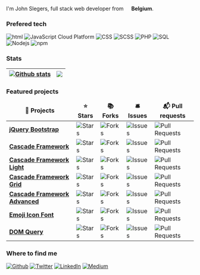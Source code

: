 I'm John Slegers, full stack web developer from <img src="https://cdn-icons-png.flaticon.com/512/299/299783.png" width="13"/> <b>Belgium</b>. </p>
<h3>Prefered tech</h3>
<p>
  <img alt="html" src="https://img.shields.io/badge/-HTML-E34F26?style=flat-square&logo=html5&logoColor=white" />
  <img alt="JavaScript Cloud Platform" src="https://img.shields.io/badge/-JavaScript-F9A03C?style=flat-square&logo=JavaScript&logoColor=white" />
  <img alt="CSS" src="https://img.shields.io/badge/-CSS-1a73e8?style=flat-square&logo=CSS3&logoColor=white" />
  <img alt="SCSS" src="https://img.shields.io/badge/-SCSS-B7178C?style=flat-square&logo=sass&logoColor=white" />
  <img alt="PHP" src="https://img.shields.io/badge/-PHP-764ABC?style=flat-square&logo=PHP&logoColor=white" />
  <img alt="SQL" src="https://img.shields.io/badge/-SQL-007ACC?style=flat-square&logo=mySQL&logoColor=white" />
  <img alt="Nodejs" src="https://img.shields.io/badge/-Nodejs-43853d?style=flat-square&logo=Node.js&logoColor=white" />
  <img alt="npm" src="https://img.shields.io/badge/-NPM-ff0000?style=flat-square&logo=npm&logoColor=white" />
</p>

<h3>Stats</h3>


| <a href="https://github.com/jslegers/github-readme-stats"><img align="center" src="https://github-readme-stats.vercel.app/api?username=jslegers&show_icons=true&include_all_commits=true&theme=buefy&hide_border=true" alt="Github stats" /></a> | <a href="https://github.com/jslegers/github-readme-stats"><img align="center" src="https://github-readme-stats.vercel.app/api/top-langs/?username=jslegers&layout=compact&theme=buefy&hide_border=true" /></a> |
| ------------- | ------------- |

<h3>Featured projects</h3>
<table>
  <thead align="center">
    <tr border: none;>
      <td><b>🎁 Projects</b></td>
      <td><b>⭐ Stars</b></td>
      <td><b>📚 Forks</b></td>
      <td><b>🛎 Issues</b></td>
      <td><b>📬 Pull requests</b></td>
    </tr>
  </thead>
  <tbody>
    <tr>
      <td><a href="https://github.com/jslegers/jquery-bootstrap"><b>jQuery Bootstrap</b></a></td>
      <td><img alt="Stars" src="https://img.shields.io/github/stars/jslegers/jquery-bootstrap?style=flat-square&labelColor=343b41"/></td>
      <td><img alt="Forks" src="https://img.shields.io/github/forks/jslegers/jquery-bootstrap?style=flat-square&labelColor=343b41"/></td>
      <td><img alt="Issues" src="https://img.shields.io/github/issues/jslegers/jquery-bootstrap?style=flat-square&labelColor=343b41"/></td>
      <td><img alt="Pull Requests" src="https://img.shields.io/github/issues-pr/jslegers/jquery-bootstrap?style=flat-square&labelColor=343b41"/></td>
    </tr>
    <tr>
      <td><a href="https://github.com/jslegers/cascadeframework"><b>Cascade Framework</b></a></td>
      <td><img alt="Stars" src="https://img.shields.io/github/stars/jslegers/cascadeframework?style=flat-square&labelColor=343b41"/></td>
      <td><img alt="Forks" src="https://img.shields.io/github/forks/jslegers/cascadeframework?style=flat-square&labelColor=343b41"/></td>
      <td><img alt="Issues" src="https://img.shields.io/github/issues/jslegers/cascadeframework?style=flat-square&labelColor=343b41"/></td>
      <td><img alt="Pull Requests" src="https://img.shields.io/github/issues-pr/jslegers/cascadeframework?style=flat-square&labelColor=343b41"/></td>
    </tr>
    <tr>
      <td><a href="https://github.com/jslegers/cascadeframeworklight"><b>Cascade Framework Light</b></a></td>
      <td><img alt="Stars" src="https://img.shields.io/github/stars/jslegers/cascadeframeworklight?style=flat-square&labelColor=343b41"/></td>
      <td><img alt="Forks" src="https://img.shields.io/github/forks/jslegers/cascadeframeworklight?style=flat-square&labelColor=343b41"/></td>
      <td><img alt="Issues" src="https://img.shields.io/github/issues/jslegers/cascadeframeworklight?style=flat-square&labelColor=343b41"/></td>
      <td><img alt="Pull Requests" src="https://img.shields.io/github/issues-pr/jslegers/cascadeframeworklight?style=flat-square&labelColor=343b41"/></td>
    </tr>
    <tr>
      <td><a href="https://github.com/jslegers/cascadeframeworkgrid"><b>Cascade Framework Grid</b></a></td>
      <td><img alt="Stars" src="https://img.shields.io/github/stars/jslegers/cascadeframeworkgrid?style=flat-square&labelColor=343b41"/></td>
      <td><img alt="Forks" src="https://img.shields.io/github/forks/jslegers/cascadeframeworkgrid?style=flat-square&labelColor=343b41"/></td>
      <td><img alt="Issues" src="https://img.shields.io/github/issues/jslegers/cascadeframeworkgrid?style=flat-square&labelColor=343b41"/></td>
      <td><img alt="Pull Requests" src="https://img.shields.io/github/issues-pr/jslegers/cascadeframeworkgrid?style=flat-square&labelColor=343b41"/></td>
    </tr>
    <tr>
      <td><a href="https://github.com/jslegers/cascadeframeworkadvanced"><b>Cascade Framework Advanced</b></a></td>
      <td><img alt="Stars" src="https://img.shields.io/github/stars/jslegers/cascadeframeworkadvanced?style=flat-square&labelColor=343b41"/></td>
      <td><img alt="Forks" src="https://img.shields.io/github/forks/jslegers/cascadeframeworkadvanced?style=flat-square&labelColor=343b41"/></td>
      <td><img alt="Issues" src="https://img.shields.io/github/issues/jslegers/cascadeframeworkadvanced?style=flat-square&labelColor=343b41"/></td>
      <td><img alt="Pull Requests" src="https://img.shields.io/github/issues-pr/jslegers/cascadeframeworkadvanced?style=flat-square&labelColor=343b41"/></td>
    </tr>
    <tr>
      <td><a href="https://github.com/jslegers/emoji-icon-font"><b>Emoji Icon Font</b></a></td>
      <td><img alt="Stars" src="https://img.shields.io/github/stars/jslegers/emoji-icon-font?style=flat-square&labelColor=343b41"/></td>
      <td><img alt="Forks" src="https://img.shields.io/github/forks/jslegers/emoji-icon-font?style=flat-square&labelColor=343b41"/></td>
      <td><img alt="Issues" src="https://img.shields.io/github/issues/jslegers/emoji-icon-font?style=flat-square&labelColor=343b41"/></td>
      <td><img alt="Pull Requests" src="https://img.shields.io/github/issues-pr/jslegers/emoji-icon-font?style=flat-square&labelColor=343b41"/></td>
    </tr>
    <tr>
      <td><a href="https://github.com/PHPPowertools/DOM-Query"><b>DOM Query</b></a></td>
      <td><img alt="Stars" src="https://img.shields.io/github/stars/PHPPowertools/DOM-Query?style=flat-square&labelColor=343b41"/></td>
      <td><img alt="Forks" src="https://img.shields.io/github/forks/PHPPowertools/DOM-Query?style=flat-square&labelColor=343b41"/></td>
      <td><img alt="Issues" src="https://img.shields.io/github/issues/PHPPowertools/DOM-Query?style=flat-square&labelColor=343b41"/></td>
      <td><img alt="Pull Requests" src="https://img.shields.io/github/issues-pr/PHPPowertools/DOM-Query?style=flat-square&labelColor=343b41"/></td>
    </tr>
  </tbody>
</table>

<h3>Where to find me</h3>
<p><a href="https://github.com/jslegers" target="_blank"><img alt="Github" src="https://img.shields.io/badge/GitHub-%2312100E.svg?&style=for-the-badge&logo=Github&logoColor=white" /></a> <a href="https://twitter.com/johnslegers" target="_blank"><img alt="Twitter" src="https://img.shields.io/badge/twitter-%231DA1F2.svg?&style=for-the-badge&logo=twitter&logoColor=white" /></a> <a href="https://www.linkedin.com/in/johnslegers/" target="_blank"><img alt="LinkedIn" src="https://img.shields.io/badge/linkedin-%230077B5.svg?&style=for-the-badge&logo=linkedin&logoColor=white" /></a> <a href="https://johnslegers.medium.com/" target="_blank"><img alt="Medium" src="https://img.shields.io/badge/medium-%2312100E.svg?&style=for-the-badge&logo=medium&logoColor=white" /></a>
</p>
